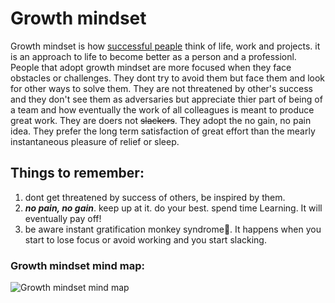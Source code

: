 # Growth mindset

Growth mindset is how [successful peaple](https://www.businessinsider.com/most-successful-people-in-the-world-from-past-year-2019-4) think of life, work and projects. it is an approach to life to become better as a person and a professionl. People that adopt growth mindset are more focused when they face obstacles or challenges. They dont try to avoid them but face them and look for other ways to solve them. They are not threatened by other's success and they don't see them as adversaries but appreciate thier part of being of a team and how eventually the work of all colleagues is meant to produce great work. 
They are doers not ~~slackers~~. They adopt the no gain, no pain idea. They prefer the long term satisfaction of great effort than the mearly instantaneous pleasure of relief or sleep.

## Things to remember:
1. dont get threatened by success of others, be inspired by them.
2. _**no pain, no gain**_. keep up at it. do your best. spend time Learning. It will eventually pay off!
3. be aware instant gratification monkey syndrome:see_no_evil:. It happens when  you start to lose focus or avoid working and you start slacking.



### Growth mindset mind map:
![Growth mindset mind map](https://i2.wp.com/atlassianblog.wpengine.com/wp-content/uploads/NewGrowthMindset2.png?resize=800%2C1000&ssl=1)
